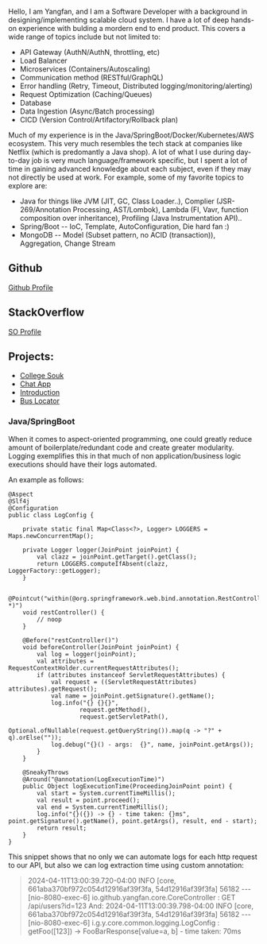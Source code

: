 Hello, I am Yangfan, and I am a Software Developer with a background in designing/implementing scalable cloud system. I have a lot of deep hands-on experience with bulding a mordern end to end product. This covers a wide range of topics include but not limited to:
* API Gateway (AuthN/AuthN, throttling, etc)
* Load Balancer
* Microservices (Containers/Autoscaling)
* Communication method (RESTful/GraphQL)
* Error handling (Retry, Timeout, Distributed logging/monitoring/alerting)
* Request Optimization (Caching/Queues)
* Database
* Data Ingestion (Async/Batch processing)
* CICD (Version Control/Artifactory/Rollback plan)

Much of my experience is in the Java/SpringBoot/Docker/Kubernetes/AWS ecosystem. This very much resembles the tech stack at companies like Netflix (which is predomantly a Java shop). A lot of what I use during day-to-day job is very much language/framework specific, but I spent a lot of time in gaining advanced knowledge about each subject, even if they may not directly be used at work. For example, some of my favorite topics to explore are:
* Java for things like JVM (JIT, GC, Class Loader..), Complier (JSR-269/Annotation Processing, AST/Lombok), Lambda (FI, Vavr, function composition over inheritance), Profiling (Java Instrumentation API)..
* Spring/Boot -- IoC, Template, AutoConfiguration, Die hard fan :)
* MongoDB -- Model (Subset pattern, no ACID (transaction)), Aggregation, Change Stream



## Github
[Github Profile](https://github.com/YangfanCheng1)


## StackOverflow
[SO Profile](https://stackoverflow.com/users/4493352/%e5%a4%a2%e3%81%ae%e3%81%ae%e5%a4%a2?tab=profile)


## Projects:
* [College Souk](https://www.collegesouk.com/)
* [Chat App](http://yangfanchat-env.gp2axbmhet.us-east-2.elasticbeanstalk.com)
* [Introduction](http://yangfanc.org/about-me)
* [Bus Locator](http://yangfanchat-env.gp2axbmhet.us-east-2.elasticbeanstalk.com/bus-locator)


### Java/SpringBoot
When it comes to aspect-oriented programming, one could greatly reduce amount of boilerplate/redundant code and create greater modularity. Logging exemplifies this in that much of non application/business logic executions should have their logs automated. 

An example as follows:
```
@Aspect
@Slf4j
@Configuration
public class LogConfig {

    private static final Map<Class<?>, Logger> LOGGERS = Maps.newConcurrentMap();

    private Logger logger(JoinPoint joinPoint) {
        val clazz = joinPoint.getTarget().getClass();
        return LOGGERS.computeIfAbsent(clazz, LoggerFactory::getLogger);
    }

    @Pointcut("within(@org.springframework.web.bind.annotation.RestController *)")
    void restController() {
        // noop
    }

    @Before("restController()")
    void beforeController(JoinPoint joinPoint) {
        val log = logger(joinPoint);
        val attributes = RequestContextHolder.currentRequestAttributes();
        if (attributes instanceof ServletRequestAttributes) {
            val request = ((ServletRequestAttributes) attributes).getRequest();
            val name = joinPoint.getSignature().getName();
            log.info("{} {}{}",
                    request.getMethod(),
                    request.getServletPath(),
                    Optional.ofNullable(request.getQueryString()).map(q -> "?" + q).orElse(""));
            log.debug("{}() - args:  {}", name, joinPoint.getArgs());
        }
    }

    @SneakyThrows
    @Around("@annotation(LogExecutionTime)")
    public Object logExecutionTime(ProceedingJoinPoint point) {
        val start = System.currentTimeMillis();
        val result = point.proceed();
        val end = System.currentTimeMillis();
        log.info("{}({}) -> {} - time taken: {}ms", point.getSignature().getName(), point.getArgs(), result, end - start);
        return result;
    }
}
```
This snippet shows that no only we can automate logs for each http request to our API, but also we can log extraction time using custom annotation: 
> 2024-04-11T13:00:39.720-04:00  INFO [core, 661aba370bf972c054d12916af39f3fa, 54d12916af39f3fa] 56182 --- [nio-8080-exec-6] io.github.yangfan.core.CoreController    : GET /api/users?id=123
And:
> 2024-04-11T13:00:39.798-04:00  INFO [core, 661aba370bf972c054d12916af39f3fa, 54d12916af39f3fa] 56182 --- [nio-8080-exec-6] i.g.y.core.common.logging.LogConfig      : getFoo([123]) -> FooBarResponse[value=a, b] - time taken: 70ms
